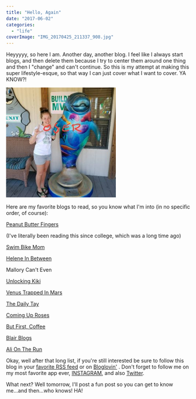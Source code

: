 ```yaml
---
title: "Hello, Again"
date: "2017-06-02"
categories: 
  - "life"
coverImage: "IMG_20170425_211337_908.jpg"
---
```


Heyyyyy, so here I am. Another day, another blog. I feel like I always start blogs, and then delete them because I try to center them around one thing and then I "change" and can't continue. So this is my attempt at making this super lifestyle-esque, so that way I can just cover what I want to cover. YA KNOW?!  
  

[![](images/IMG_20170425_211337_908-300x300.jpg)](https://blog.kaleighscruggs.com/wp-content/uploads/2017/06/IMG_20170425_211337_908.jpg)

  
  

Here are my favorite blogs to read, so you know what I'm into (in no specific order, of course):

[Peanut Butter Fingers](http://www.pbfingers.com/) 

(I've literally been reading this since college, which was a long time ago)

[Swim Bike Mom](http://www.swimbikemom.com/)

[Helene In Between](http://heleneinbetween.com/)

Mallory Can't Even

[Unlocking Kiki](http://unlockingkiki.com/)

[Venus Trapped In Mars](http://www.venustrappedinmars.com/)

[The Daily Tay](http://www.thedailytay.com/)

[Coming Up Roses](http://cominguprosestheblog.com/)

[But First, Coffee](http://www.butfirstcoffeeblog.com/)

[Blair Blogs](http://blairblogs.com/)

[Ali On The Run](http://www.aliontherunblog.com/)

  
Okay, well after that long list, if you're still interested be sure to follow this blog in your [favorite RSS feed](http://feeds.feedburner.com/TeanPup) or on [Bloglovin'](https://www.bloglovin.com/blogs/tea-pup-18924595) . Don't forget to follow me on my most favorite app ever, [INSTAGRAM](https://www.instagram.com/klgh.js/), and also [Twitter](https://twitter.com/kaleighcomedy).  
  
What next? Well tomorrow, I'll post a fun post so you can get to know me...and then...who knows! HA!
